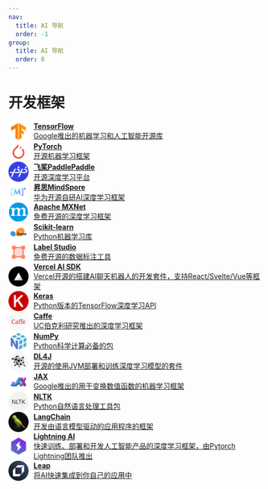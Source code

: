 ```yaml
---
nav:
  title: AI 导航
  order: -1
group:
  title: AI 导航
  order: 0
---
```


# 开发框架

<List>
  <a href="https://www.tensorflow.org/" style="display:flex; align-items:center;">
    <img src="./imgs/开发框架/TensorFlow.png" alt="POE" width="40" height="40" style="margin-right: 10px;"/>
    <div>
      <p style="margin: 0; font-weight: bold;">TensorFlow</p>
      <p style="margin: 0;">Google推出的机器学习和人工智能开源库</p>
    </div>
  </a>
  <a href="https://pytorch.org/" style="display:flex; align-items:center;">
    <img src="./imgs/开发框架/PyTorch.png" alt="POE" width="40" height="40" style="margin-right: 10px;"/>
    <div>
      <p style="margin: 0; font-weight: bold;">PyTorch</p>
      <p style="margin: 0;">开源机器学习框架</p>
    </div>
  </a>
  <a href="https://www.paddlepaddle.org.cn/" style="display:flex; align-items:center;">
    <img src="./imgs/开发框架/飞桨PaddlePaddle.png" alt="POE" width="40" height="40" style="margin-right: 10px;"/>
    <div>
      <p style="margin: 0; font-weight: bold;">飞桨PaddlePaddle</p>
      <p style="margin: 0;">开源深度学习平台</p>
    </div>
  </a>
  <a href="https://www.mindspore.cn/" style="display:flex; align-items:center;">
    <img src="./imgs/开发框架/昇思MindSpore.png" alt="POE" width="40" height="40" style="margin-right: 10px;"/>
    <div>
      <p style="margin: 0; font-weight: bold;">昇思MindSpore</p>
      <p style="margin: 0;">华为开源自研AI深度学习框架</p>
    </div>
  </a>
  <a href="https://mxnet.apache.org/" style="display:flex; align-items:center;">
    <img src="./imgs/开发框架/Apache MXNet.png" alt="POE" width="40" height="40" style="margin-right: 10px;"/>
    <div>
      <p style="margin: 0; font-weight: bold;">Apache MXNet</p>
      <p style="margin: 0;">免费开源的深度学习框架</p>
    </div>
  </a>
  <a href="https://scikit-learn.org/" style="display:flex; align-items:center;">
    <img src="./imgs/开发框架/Scikit-learn.png" alt="POE" width="40" height="40" style="margin-right: 10px;"/>
    <div>
      <p style="margin: 0; font-weight: bold;">Scikit-learn</p>
      <p style="margin: 0;">Python机器学习库</p>
    </div>
  </a>
  <a href="https://labelstud.io/" style="display:flex; align-items:center;">
    <img src="./imgs/开发框架/Label Studio.png" alt="POE" width="40" height="40" style="margin-right: 10px;"/>
    <div>
      <p style="margin: 0; font-weight: bold;">Label Studio</p>
      <p style="margin: 0;">免费开源的数据标注工具</p>
    </div>
  </a>
  <a href="https://sdk.vercel.ai/docs" style="display:flex; align-items:center;">
    <img src="./imgs/开发框架/Vercel AI SDK.png" alt="POE" width="40" height="40" style="margin-right: 10px;"/>
    <div>
      <p style="margin: 0; font-weight: bold;">Vercel AI SDK</p>
      <p style="margin: 0;">Vercel开源的搭建AI聊天机器人的开发套件，支持React/Svelte/Vue等框架</p>
    </div>
  </a>
  <a href="https://keras.io/" style="display:flex; align-items:center;">
    <img src="./imgs/开发框架/Keras.png" alt="POE" width="40" height="40" style="margin-right: 10px;"/>
    <div>
      <p style="margin: 0; font-weight: bold;">Keras</p>
      <p style="margin: 0;">Python版本的TensorFlow深度学习API</p>
    </div>
  </a>
  <a href="https://caffe.berkeleyvision.org/" style="display:flex; align-items:center;">
    <img src="./imgs/开发框架/Caffe.png" alt="POE" width="40" height="40" style="margin-right: 10px;"/>
    <div>
      <p style="margin: 0; font-weight: bold;">Caffe</p>
      <p style="margin: 0;">UC伯克利研究推出的深度学习框架</p>
    </div>
  </a>
  <a href="https://numpy.org/" style="display:flex; align-items:center;">
    <img src="./imgs/开发框架/NumPy.png" alt="POE" width="40" height="40" style="margin-right: 10px;"/>
    <div>
      <p style="margin: 0; font-weight: bold;">NumPy</p>
      <p style="margin: 0;">Python科学计算必备的包</p>
    </div>
  </a>
  <a href="https://deeplearning4j.konduit.ai/" style="display:flex; align-items:center;">
    <img src="./imgs/开发框架/DL4J.png" alt="POE" width="40" height="40" style="margin-right: 10px;"/>
    <div>
      <p style="margin: 0; font-weight: bold;">DL4J</p>
      <p style="margin: 0;">开源的使用JVM部署和训练深度学习模型的套件</p>
    </div>
  </a>
  <a href="https://jax.readthedocs.io/en/latest/" style="display:flex; align-items:center;">
    <img src="./imgs/开发框架/JAX.png" alt="POE" width="40" height="40" style="margin-right: 10px;"/>
    <div>
      <p style="margin: 0; font-weight: bold;">JAX</p>
      <p style="margin: 0;">Google推出的用于变换数值函数的机器学习框架</p>
    </div>
  </a>
  <a href="https://www.nltk.org/" style="display:flex; align-items:center;">
    <img src="./imgs/开发框架/NLTK.png" alt="POE" width="40" height="40" style="margin-right: 10px;"/>
    <div>
      <p style="margin: 0; font-weight: bold;">NLTK</p>
      <p style="margin: 0;">Python自然语言处理工具包</p>
    </div>
  </a>
  <a href="https://docs.langchain.com/docs/" style="display:flex; align-items:center;">
    <img src="./imgs/开发框架/LangChain.png" alt="POE" width="40" height="40" style="margin-right: 10px;"/>
    <div>
      <p style="margin: 0; font-weight: bold;">LangChain</p>
      <p style="margin: 0;">开发由语言模型驱动的应用程序的框架</p>
    </div>
  </a>
  <a href="https://lightning.ai/" style="display:flex; align-items:center;">
    <img src="./imgs/开发框架/Lightning AI.png" alt="POE" width="40" height="40" style="margin-right: 10px;"/>
    <div>
      <p style="margin: 0; font-weight: bold;">Lightning AI</p>
      <p style="margin: 0;">快速训练、部署和开发人工智能产品的深度学习框架，由Pytorch Lightning团队推出</p>
    </div>
  </a>
  <a href="https://www.tryleap.ai/" style="display:flex; align-items:center;">
    <img src="./imgs/开发框架/Leap.png" alt="POE" width="40" height="40" style="margin-right: 10px;"/>
    <div>
      <p style="margin: 0; font-weight: bold;">Leap</p>
      <p style="margin: 0;">将AI快速集成到你自己的应用中</p>
    </div>
  </a>
</List>
